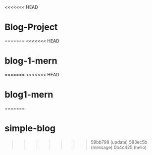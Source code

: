 <<<<<<< HEAD
# Blog-Project
=======
<<<<<<< HEAD
# blog-1-mern
=======
<<<<<<< HEAD
# blog1-mern
=======
# simple-blog
>>>>>>> 59bb798 (update)
>>>>>>> 583ec5b (message)
>>>>>>> 0b4c425 (hello)
